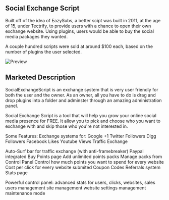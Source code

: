 ## Social Exchange Script

Built off of the idea of EazySubs, a better scipt was built in 2011, at the age of 15, under Tectrify, to provide users with a chance to open their own exchange website. Using plugins, users would be able to buy the social media packages they wanted.

A couple hundred scripts were sold at around $100 each, based on the number of plugins the user selected.

![Preview]({{site.baseurl}}//preview.jpg)

## Marketed Description

SocialExchangeScript is an exchange system that is very user friendly for both the user and the owner. As an owner, all you have to do is drag and drop plugins into a folder and adminster through an amazing administration panel. 

Social Exchange Script is a tool that will help you grow your online social media presence for FREE. It allow you to pick and choose who you want to exchange with and skip those who you're not interested in. 

Some Features: 
Exchange systems for: 
Google +1 
Twitter Followers 
Digg Followers 
Facebook Likes 
Youtube Views 
Traffic Exchange 

Auto-Surf bar for traffic exchange (with anti-framebreaker) 
Paypal integrated 
Buy Points page 
Add unlimited points packs 
Manage packs from Control Panel 
Control how much points you want to spend for every website 
Cost per click for every website submited 
Coupon Codes 
Referrals system 
Stats page 

Powerful control panel: 
advanced stats for users, clicks, websites, sales 
users management 
site management 
website settings management 
maintenance mode 